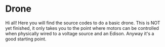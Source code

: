 # Drone

Hi all! Here you will find the source codes to do a basic drone. This is NOT yet finished, it only takes you to the point where motors can be controlled when physically wired to a voltage source and an Edison. Anyway it's a good starting point.
